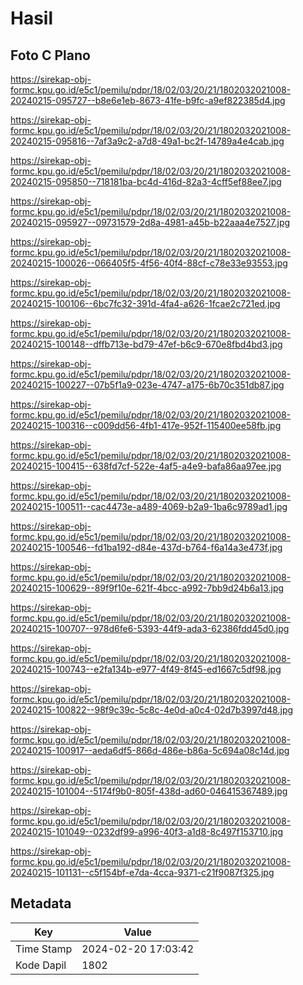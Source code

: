 # Hasil

## Foto C Plano

https://sirekap-obj-formc.kpu.go.id/e5c1/pemilu/pdpr/18/02/03/20/21/1802032021008-20240215-095727--b8e6e1eb-8673-41fe-b9fc-a9ef822385d4.jpg

https://sirekap-obj-formc.kpu.go.id/e5c1/pemilu/pdpr/18/02/03/20/21/1802032021008-20240215-095816--7af3a9c2-a7d8-49a1-bc2f-14789a4e4cab.jpg

https://sirekap-obj-formc.kpu.go.id/e5c1/pemilu/pdpr/18/02/03/20/21/1802032021008-20240215-095850--718181ba-bc4d-416d-82a3-4cff5ef88ee7.jpg

https://sirekap-obj-formc.kpu.go.id/e5c1/pemilu/pdpr/18/02/03/20/21/1802032021008-20240215-095927--09731579-2d8a-4981-a45b-b22aaa4e7527.jpg

https://sirekap-obj-formc.kpu.go.id/e5c1/pemilu/pdpr/18/02/03/20/21/1802032021008-20240215-100026--066405f5-4f56-40f4-88cf-c78e33e93553.jpg

https://sirekap-obj-formc.kpu.go.id/e5c1/pemilu/pdpr/18/02/03/20/21/1802032021008-20240215-100106--6bc7fc32-391d-4fa4-a626-1fcae2c721ed.jpg

https://sirekap-obj-formc.kpu.go.id/e5c1/pemilu/pdpr/18/02/03/20/21/1802032021008-20240215-100148--dffb713e-bd79-47ef-b6c9-670e8fbd4bd3.jpg

https://sirekap-obj-formc.kpu.go.id/e5c1/pemilu/pdpr/18/02/03/20/21/1802032021008-20240215-100227--07b5f1a9-023e-4747-a175-6b70c351db87.jpg

https://sirekap-obj-formc.kpu.go.id/e5c1/pemilu/pdpr/18/02/03/20/21/1802032021008-20240215-100316--c009dd56-4fb1-417e-952f-115400ee58fb.jpg

https://sirekap-obj-formc.kpu.go.id/e5c1/pemilu/pdpr/18/02/03/20/21/1802032021008-20240215-100415--638fd7cf-522e-4af5-a4e9-bafa86aa97ee.jpg

https://sirekap-obj-formc.kpu.go.id/e5c1/pemilu/pdpr/18/02/03/20/21/1802032021008-20240215-100511--cac4473e-a489-4069-b2a9-1ba6c9789ad1.jpg

https://sirekap-obj-formc.kpu.go.id/e5c1/pemilu/pdpr/18/02/03/20/21/1802032021008-20240215-100546--fd1ba192-d84e-437d-b764-f6a14a3e473f.jpg

https://sirekap-obj-formc.kpu.go.id/e5c1/pemilu/pdpr/18/02/03/20/21/1802032021008-20240215-100629--89f9f10e-621f-4bcc-a992-7bb9d24b6a13.jpg

https://sirekap-obj-formc.kpu.go.id/e5c1/pemilu/pdpr/18/02/03/20/21/1802032021008-20240215-100707--978d6fe6-5393-44f9-ada3-62386fdd45d0.jpg

https://sirekap-obj-formc.kpu.go.id/e5c1/pemilu/pdpr/18/02/03/20/21/1802032021008-20240215-100743--e2fa134b-e977-4f49-8f45-ed1667c5df98.jpg

https://sirekap-obj-formc.kpu.go.id/e5c1/pemilu/pdpr/18/02/03/20/21/1802032021008-20240215-100822--98f9c39c-5c8c-4e0d-a0c4-02d7b3997d48.jpg

https://sirekap-obj-formc.kpu.go.id/e5c1/pemilu/pdpr/18/02/03/20/21/1802032021008-20240215-100917--aeda6df5-866d-486e-b86a-5c694a08c14d.jpg

https://sirekap-obj-formc.kpu.go.id/e5c1/pemilu/pdpr/18/02/03/20/21/1802032021008-20240215-101004--5174f9b0-805f-438d-ad60-046415367489.jpg

https://sirekap-obj-formc.kpu.go.id/e5c1/pemilu/pdpr/18/02/03/20/21/1802032021008-20240215-101049--0232df99-a996-40f3-a1d8-8c497f153710.jpg

https://sirekap-obj-formc.kpu.go.id/e5c1/pemilu/pdpr/18/02/03/20/21/1802032021008-20240215-101131--c5f154bf-e7da-4cca-9371-c21f9087f325.jpg


## Metadata

| Key        | Value               |
| ---------- | ------------------- |
| Time Stamp | 2024-02-20 17:03:42 |
| Kode Dapil | 1802                |



